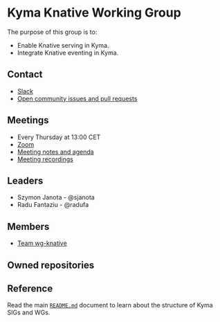 # Kyma Knative Working Group

The purpose of this group is to:
* Enable Knative serving in Kyma.
* Integrate Knative eventing in Kyma.

## Contact

* [Slack](https://kyma-community.slack.com/messages/CEC6R4T6U)
* [Open community issues and pull requests](https://github.com/kyma-project/community/labels/wg%2Fknative)

## Meetings

* Every Thursday at 13:00 CET
* [Zoom](https://zoom.us/j/201488120)
* [Meeting notes and agenda](https://docs.google.com/document/d/1BZoJQ5qsSudlix8PXjykQfsJtfwC7EgUy0BP3oORDsA/edit)
* [Meeting recordings](https://www.youtube.com/playlist?list=PL7PGl--iaIH9wbr0o0UJXi-Pb6SCjjW8c)

## Leaders

* Szymon Janota - @sjanota
* Radu Fantaziu - @radufa

## Members

* [Team wg-knative](https://github.com/orgs/kyma-project/teams/wg-knative)

## Owned repositories

## Reference

Read the main [`README.md`](../../../docs/04-collaboration/README.md) document to learn about the structure of Kyma SIGs and WGs.
